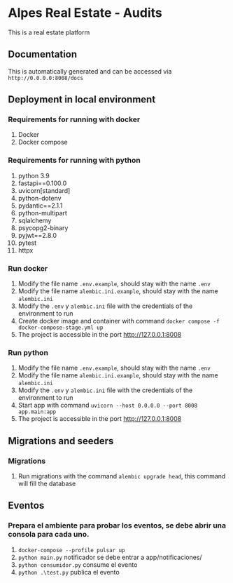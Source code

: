# Alpes Real Estate - Audits

This is a real estate platform

## Documentation
This is automatically generated and can be accessed via `http://0.0.0.0:8008/docs`

## Deployment in local environment
### Requirements for running with docker
1. Docker
2. Docker compose

### Requirements for running with python
1. python 3.9
2. fastapi==0.100.0
3. uvicorn[standard]
4. python-dotenv 
5. pydantic==2.1.1 
6. python-multipart 
7. sqlalchemy 
8. psycopg2-binary 
9. pyjwt==2.8.0 
10. pytest 
11. httpx

### Run docker
1. Modify the file name `.env.example`, should stay with the name `.env`
2. Modify the file name `alembic.ini.example`, should stay with the name `alembic.ini`
3. Modify the `.env` y `alembic.ini` file with the credentials of the environment to run
4. Create docker image and container with command `docker compose -f docker-compose-stage.yml up`
5. The project is accessible in the port http://127.0.0.1:8008

### Run python
1. Modify the file name `.env.example`, should stay with the name `.env`
2. Modify the file name `alembic.ini.example`, should stay with the name `alembic.ini`
3. Modify the `.env` y `alembic.ini` file with the credentials of the environment to run
4. Start app with command `uvicorn --host 0.0.0.0 --port 8008 app.main:app`
5. The project is accessible in the port http://127.0.0.1:8008


## Migrations and seeders
### Migrations
1. Run migrations with the command `alembic upgrade head`, this command will fill the database


## Eventos 
### Prepara el ambiente para probar los eventos, se debe abrir una consola para cada uno.
1. `docker-compose --profile pulsar up` 
2. `python main.py` notificador se debe entrar a app/notificaciones/
3. `python consumidor.py` consume el evento
4. `python .\test.py` publica el evento